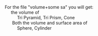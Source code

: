 <p>
  For the file "volume+some sa" you will get: <br/>
  &nbsp;&nbsp;  &nbsp;&nbsp;the volume of <br/>
  &nbsp;&nbsp;&nbsp; &nbsp;&nbsp; &nbsp; &nbsp;Tri Pyramid, Tri Prism, Cone<br/>
  &nbsp;&nbsp; &nbsp; &nbsp;Both the volume and surface area of<br/>
 &nbsp;&nbsp;&nbsp; &nbsp; &nbsp;&nbsp; &nbsp;Sphere, Cylinder
</p>
